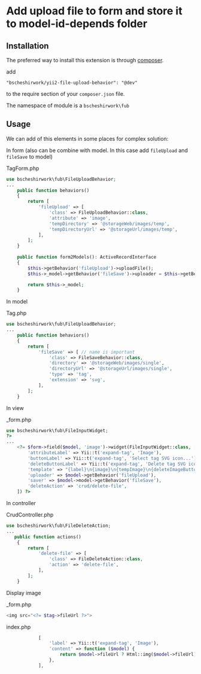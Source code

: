 # Add upload file to form and store it to model-id-depends folder 



## Installation

The preferred way to install this extension is through [composer](http://getcomposer.org/download/).

add

```
"bscheshirwork/yii2-file-upload-behavior": "@dev"
```

to the require section of your `composer.json` file.


The namespace of module is a
`bscheshirwork\fub`

## Usage

We can add of this elements in some places for complex solution: 

In form (also can be combine with model. In this case add `fileUpload` and `fileSave` to model)

TagForm.php
```php
use bscheshirwork\fub\FileUploadBehavior;
...
    public function behaviors()
    {
        return [
            'fileUpload' => [
                'class' => FileUploadBehavior::class,
                'attribute' => 'image',
                'tempDirectory' => '@storageWeb/images/temp',
                'tempDirectoryUrl' => '@storageUrl/images/temp',
            ],
        ];
    }
    
    public function form2Models(): ActiveRecordInterface
    {
        $this->getBehavior('fileUpload')->uploadFile();
        $this->_model->getBehavior('fileSave')->uploader = $this->getBehavior('fileUpload');

        return $this->_model;
    }
```

In model

Tag.php
```php
use bscheshirwork\fub\FileUploadBehavior;
...
    public function behaviors()
    {
        return [
            'fileSave' => [ // name is important
                'class' => FileSaveBehavior::class,
                'directory' => '@storageWeb/images/single',
                'directoryUrl' => '@storageUrl/images/single',
                'type' => 'tag',
                'extension' => 'svg',
            ],
        ];
    }
```

In view

_form.php
```php
use bscheshirwork\fub\FileInputWidget;
?>
...
    <?= $form->field($model, 'image')->widget(FileInputWidget::class, [
        'attributeLabel' => Yii::t('expand-tag', 'Image'),
        'buttonLabel' => Yii::t('expand-tag', 'Select tag SVG icon...'),
        'deleteButtonLabel' => Yii::t('expand-tag', 'Delete tag SVG icon'),
        'template' => "{label}\n{image}\n{tempImage}\n{deleteImageButton}\n<span class='btn btn-primary btn-file'>\n{buttonLabel}\n{input}</span>\n{hint}\n{error}",
        'uploader' => $model->getBehavior('fileUpload'),
        'saver' => $model->model->getBehavior('fileSave'),
        'deleteAction' => 'crud/delete-file',
    ]) ?>
```

In controller

CrudController.php
```php
use bscheshirwork\fub\FileDeleteAction;
...
   public function actions()
    {
        return [
            'delete-file' => [
                'class' => FileDeleteAction::class,
                'action' => 'delete-file',
            ],
        ];
    }
```

Display image

_form.php
```php
<img src="<?= $tag->fileUrl ?>">
```

index.php
```php
            [
                'label' => Yii::t('expand-tag', 'Image'),
                'content' => function ($model) {
                    return $model->fileUrl ? Html::img($model->fileUrl) : '';
                },
            ],
```
